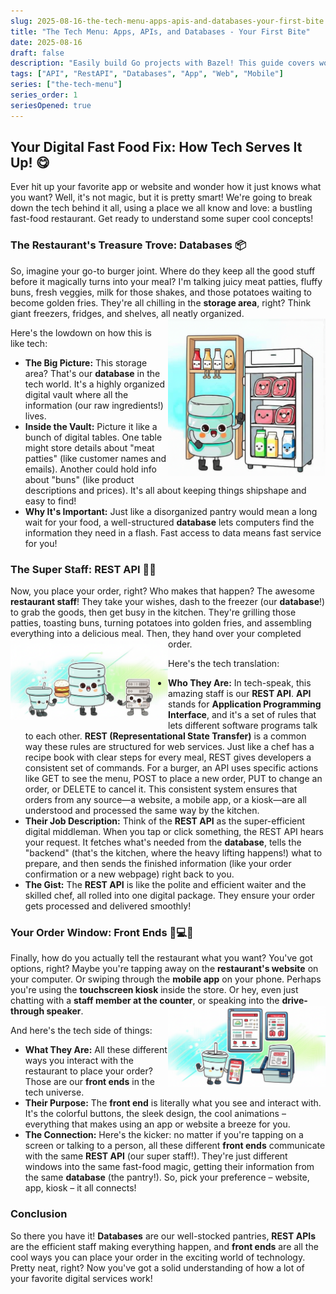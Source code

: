 ```yaml
---
slug: 2025-08-16-the-tech-menu-apps-apis-and-databases-your-first-bite
title: "The Tech Menu: Apps, APIs, and Databases - Your First Bite"
date: 2025-08-16
draft: false
description: "Easily build Go projects with Bazel! This guide covers workspace setup, dependencies, packages, testing, and running your app. Perfect for Bazel beginners."
tags: ["API", "RestAPI", "Databases", "App", "Web", "Mobile"]
series: ["the-tech-menu"]
series_order: 1
seriesOpened: true
---
```


## Your Digital Fast Food Fix: How Tech Serves It Up! 😋

Ever hit up your favorite app or website and wonder how it just knows what you want? Well, it's not magic, but it is pretty smart! We're going to break down the tech behind it all, using a place we all know and love: a bustling fast-food restaurant. Get ready to understand some super cool concepts!

### The Restaurant's Treasure Trove: Databases 📦

So, imagine your go-to burger joint. Where do they keep all the good stuff before it magically turns into your meal? I'm talking juicy meat patties, fluffy buns, fresh veggies, milk for those shakes, and those potatoes waiting to become golden fries. They're all chilling in the **storage area**, right? Think giant freezers, fridges, and shelves, all neatly organized. <img align="right" width="50%" height="50%" src="images/databases.png" alt="Databases">

Here's the lowdown on how this is like tech:
- **The Big Picture:** This storage area? That's our **database** in the tech world. It's a highly organized digital vault where all the information (our raw ingredients!) lives.
- **Inside the Vault:** Picture it like a bunch of digital tables. One table might store details about "meat patties" (like customer names and emails). Another could hold info about "buns" (like product descriptions and prices). It's all about keeping things shipshape and easy to find!
- **Why It's Important:** Just like a disorganized pantry would mean a long wait for your food, a well-structured **database** lets computers find the information they need in a flash. Fast access to data means fast service for you!

### The Super Staff: REST API 🧑‍🍳

Now, you place your order, right? Who makes that happen? The awesome **restaurant staff**! They take your wishes, dash to the freezer (our **database**!) to grab the goods, then get busy in the kitchen. They're grilling those patties, toasting buns, turning potatoes into golden fries, and assembling everything into a delicious meal. Then, they hand over your completed order. <img align="left" width="50%" height="50%" src="images/rest_api.png" alt="Rest APIs">

Here's the tech translation:
- **Who They Are:** In tech-speak, this amazing staff is our **REST API**. **API** stands for **Application Programming Interface**, and it's a set of rules that lets different software programs talk to each other. **REST (Representational State Transfer)** is a common way these rules are structured for web services.
Just like a chef has a recipe book with clear steps for every meal, REST gives developers a consistent set of commands. For a burger, an API uses specific actions like GET to see the menu, POST to place a new order, PUT to change an order, or DELETE to cancel it. This consistent system ensures that orders from any source—a website, a mobile app, or a kiosk—are all understood and processed the same way by the kitchen.
- **Their Job Description:** Think of the **REST API** as the super-efficient digital middleman. When you tap or click something, the REST API hears your request. It fetches what's needed from the **database**, tells the "backend" (that's the kitchen, where the heavy lifting happens!) what to prepare, and then sends the finished information (like your order confirmation or a new webpage) right back to you.
- **The Gist:** The **REST API** is like the polite and efficient waiter and the skilled chef, all rolled into one digital package. They ensure your order gets processed and delivered smoothly!

### Your Order Window: Front Ends 📱💻🍔

Finally, how do you actually tell the restaurant what you want? You've got options, right? Maybe you're tapping away on the **restaurant's website** on your computer. Or swiping through the **mobile app** on your phone. Perhaps you're using the **touchscreen kiosk** inside the store. Or hey, even just chatting with a **staff member at the counter**, or speaking into the **drive-through speaker**.  <img align="right" width="50%" height="50%" src="images/front_ends.png" alt="Front Ends">

And here's the tech side of things:
- **What They Are:** All these different ways you interact with the restaurant to place your order? Those are our **front ends** in the tech universe.
- **Their Purpose:** The **front end** is literally what you see and interact with. It's the colorful buttons, the sleek design, the cool animations – everything that makes using an app or website a breeze for you.
- **The Connection:** Here's the kicker: no matter if you're tapping on a screen or talking to a person, all these different **front ends** communicate with the same **REST API** (our super staff!). They're just different windows into the same fast-food magic, getting their information from the same **database** (the pantry!). So, pick your preference – website, app, kiosk – it all connects!

### Conclusion

So there you have it! **Databases** are our well-stocked pantries, **REST APIs** are the efficient staff making everything happen, and **front ends** are all the cool ways you can place your order in the exciting world of technology. Pretty neat, right? Now you've got a solid understanding of how a lot of your favorite digital services work!